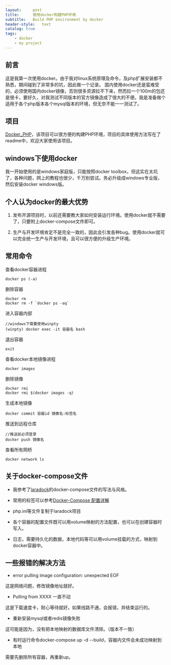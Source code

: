 ```yaml
---
layout:     post
title:      使用docker构建PHP环境
subtitle:   Build PHP environment by docker
header-style:   text
catalog: true
tags:
    - docker
    - my project
---
```


## 前言

这是我第一次使用docker。由于我对linux系统原理及命令，及php扩展安装都不熟悉，期间碰到了非常多的坑，因此做一个记录。
国内使用docker还是蛮难受的，必须使用国内docker镜像，否则很多资源拉不下来，然而拉一个100m的包还是很卡，要好久，对我测试不同版本的官方镜像造成了很大的不便。我是准备做个适用于各个php版本各个mysql版本的环境，但无奈不能一一测试了。

## 项目

[Docker_PHP](https://github.com/AnthonySAD/Docker_PHP)，该项目可以很方便的构建PHP环境，项目的具体使用方法写在了readme中，欢迎大家使用该项目。

## windows下使用docker

我一开始使用的是windows家庭版，只能按照docker toolbox，但这实在太坑了，各种问题，网上的教程也很少，千万别尝试。务必升级成windows专业版，然后安装docker windows版。

## 个人认为docker的最大优势

1. 发布开源项目时，以前还需要教大家如何安装运行环境。使用docker就不需要了，只要附上docker-compose文件即可。

2. 生产与开发环境肯定不是完全一致的，因此会引发各种bug。使用docker就可以完全统一生产与开发环境，且可以很方便的升级生产环境。

## 常用命令

查看docker容器进程

```git
docker ps (-a)
```

删除容器

```git
docker rm
docker rm -f `docker ps -aq`
```

进入容器内部

```git
//windows下需要使用winpty
(winpty) docker exec -it 容器名 bash
```

退出容器

```git
exit
```

查看docker本地镜像进程

```git
docker images
```

删除镜像

```git
docker rmi
docker rmi $(docker images -q)
```

生成本地镜像

```git
docker commit 容器id 镜像名:标签名
```

推送到远程仓库

```git
//推送前必须登录
docker push 镜像名
```

查看所有网桥

```git
docker network ls
```

## 关于docker-compose文件

- 我参考了[laradock](http://laradock.io/)的docker-compose文件的写法与风格。

- 常用的标签可以参考[Docker-Compose 配置详解](https://www.cnblogs.com/wantfly/p/9290505.html)

- php.ini等文件复制于laradock项目

- 各个容器的配置文件既可以用volume映射的方法配置，也可以在创建容器时写入。

- 日志，需要持久化的数据，本地代码等可以用volume挂载的方式，映射到docker容器中。

## 一些报错的解决方法

- error pulling image configuration: unexpected EOF

这是网络问题，修改镜像地址就好。

- Pulling from XXXX 一直不动

这是下载速度卡，耐心等待就好。如果线路不通，会报错，并结束运行的。

- 重新安装mysql或者redis镜像失败

这可能是因为，没有把本地映射的数据库文件清除。（版本不一致）

- 有时运行命令docker-compose up -d --build，容器内文件会未成功映射到本地

需要先删除所有容器，再重新up。